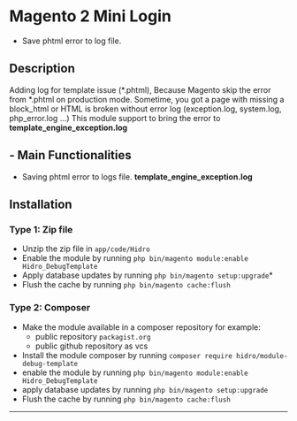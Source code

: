 # Magento 2 Mini Login
* Save phtml error to log file.


## Description
Adding log for template issue (*.phtml), Because Magento skip the error from *.phtml  on production mode. 
Sometime, you got a page with missing a block_html or HTML is broken without error log (exception.log, system.log, php_error.log ...)
This module support to bring the error to **template_engine_exception.log**


## - Main Functionalities
* Saving phtml error to logs file. **template_engine_exception.log**


## Installation

### Type 1: Zip file
- Unzip the zip file in `app/code/Hidro`
- Enable the module by running `php bin/magento module:enable Hidro_DebugTemplate`
- Apply database updates by running `php bin/magento setup:upgrade`\*
- Flush the cache by running `php bin/magento cache:flush`

### Type 2: Composer

- Make the module available in a composer repository for example:
    - public repository `packagist.org`
    - public github repository as vcs
- Install the module composer by running `composer require hidro/module-debug-template`
- enable the module by running `php bin/magento module:enable Hidro_DebugTemplate`
- apply database updates by running `php bin/magento setup:upgrade`
- Flush the cache by running `php bin/magento cache:flush`

---
